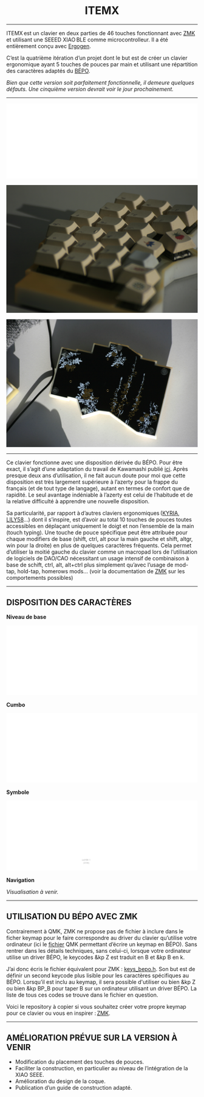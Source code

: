 <h1 align="center">ITEMX</h1>


***


ITEMX est un clavier en deux parties de 46 touches fonctionnant avec [ZMK](https://github.com/zmkfirmware/zmk) et utilisant une SEEED XIAO BLE comme microcontrolleur. Il a été entièrement conçu avec [Ergogen](https://github.com/ergogen/ergogen).


C’est la quatrième itération d’un projet dont le but est de créer un clavier ergonomique ayant 5 touches de pouces par main et utilisant une répartition des caractères adaptés du [BÉPO](https://bepo.fr/wiki/Accueil).


_Bien que cette version soit parfaitement fonctionnelle, il demeure quelques défauts. Une cinquième version devrait voir le jour prochainement._


***
![ITEMX3](/docs/images/key3.png)


![ITEMX](/docs/images/ITEMX1.JPG)


![ITEMX2](/docs/images/ITEMX2.JPG)
***


Ce clavier fonctionne avec une disposition dérivée du BÉPO. Pour être exact, il s’agit d’une adaptation du travail de Kawamashi publié [ici](https://forum.bepo.fr/viewtopic.php?id=1696). Après presque deux ans d’utilisation, il ne fait aucun doute pour moi que cette disposition est très largement supérieure à l’azerty pour la frappe du français (et de tout type de langage), autant en termes de confort que de rapidité. Le seul avantage indéniable à l’azerty est celui de l’habitude et de la relative difficulté à apprendre une nouvelle disposition.


Sa particularité, par rapport à d’autres claviers ergonomiques ([KYRIA](https://github.com/foostan/crkbd), [LILY58](https://github.com/kata0510/Lily58)...) dont il s’inspire, est d’avoir au total 10 touches de pouces toutes accessibles en déplaçant uniquement le doigt et non l’ensemble de la main (touch typing). Une touche de pouce spécifique peut être attribuée pour chaque modifiers de base (shift, ctrl, alt pour la main gauche et shift, altgr, win pour la droite) en plus de quelques caractères fréquents. Cela permet d’utiliser la moitié gauche du clavier comme un macropad lors de l’utilisation de logiciels de DAO/CAO nécessitant un usage intensif de combinaison à base de schift, ctrl, alt, alt+ctrl plus simplement qu’avec l’usage de mod-tap, hold-tap, homerows mods... (voir la documentation de [ZMK](https://zmk.dev/docs) sur les comportements possibles)


***


## DISPOSITION DES CARACTÈRES


**Niveau de base**


![BASE](/docs/images/1x/base.png)


**Cumbo**


![CUMBO](/docs/images/1x/cumbo.png)


**Symbole**


![SYM](/docs/images/1x/sym.png)


**Navigation**


_Visualisation à venir._


***


## UTILISATION DU BÉPO AVEC ZMK


Contrairement à QMK, ZMK ne propose pas de fichier à inclure dans le ficher keymap pour le faire correspondre au driver du clavier qu’utilise votre ordinateur (ici le [fichier](https://github.com/qmk/qmk_firmware/blob/master/quantum/keymap_extras/keymap_bepo.h) QMK permettant d’écrire un keymap en BÉPO). Sans rentrer dans les détails techniques, sans celui-ci, lorsque votre ordinateur utilise un driver BÉPO, le keycodes &kp Z est traduit en B et &kp B en k.


J’ai donc écris le fichier équivalent pour ZMK : [keys_bepo.h](https://github.com/MartinDrillon/zmk-config-ITEMX/blob/main/config/keys_bepo.h). Son but est de définir un second keycode plus lisible pour les caractères spécifiques au BÉPO. Lorsqu’il est inclu au keymap, il sera possible d'utiliser ou bien &kp Z ou bien &kp BP_B pour taper B sur un ordinateur utilisant un driver BÉPO. La liste de tous ces codes se trouve dans le fichier en question.


Voici le repository à copier si vous souhaitez créer votre propre keymap pour ce clavier ou vous en inspirer : [ZMK](https://github.com/MartinDrillon/zmk-config-ITEMX).


***


## AMÉLIORATION PRÉVUE SUR LA VERSION À VENIR


- Modification du placement des touches de pouces.
- Faciliter la construction, en particulier au niveau de l’intégration de la XIAO SEEE.
- Amélioration du design de la coque.
- Publication d’un guide de construction adapté.

